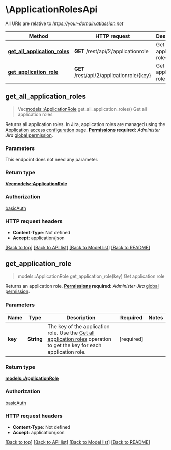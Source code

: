 # \ApplicationRolesApi

All URIs are relative to *https://your-domain.atlassian.net*

Method | HTTP request | Description
------------- | ------------- | -------------
[**get_all_application_roles**](ApplicationRolesApi.md#get_all_application_roles) | **GET** /rest/api/2/applicationrole | Get all application roles
[**get_application_role**](ApplicationRolesApi.md#get_application_role) | **GET** /rest/api/2/applicationrole/{key} | Get application role



## get_all_application_roles

> Vec<models::ApplicationRole> get_all_application_roles()
Get all application roles

Returns all application roles. In Jira, application roles are managed using the [Application access configuration](https://confluence.atlassian.com/x/3YxjL) page.  **[Permissions](#permissions) required:** *Administer Jira* [global permission](https://confluence.atlassian.com/x/x4dKLg).

### Parameters

This endpoint does not need any parameter.

### Return type

[**Vec<models::ApplicationRole>**](ApplicationRole.md)

### Authorization

[basicAuth](../README.md#basicAuth)

### HTTP request headers

- **Content-Type**: Not defined
- **Accept**: application/json

[[Back to top]](#) [[Back to API list]](../README.md#documentation-for-api-endpoints) [[Back to Model list]](../README.md#documentation-for-models) [[Back to README]](../README.md)


## get_application_role

> models::ApplicationRole get_application_role(key)
Get application role

Returns an application role.  **[Permissions](#permissions) required:** *Administer Jira* [global permission](https://confluence.atlassian.com/x/x4dKLg).

### Parameters


Name | Type | Description  | Required | Notes
------------- | ------------- | ------------- | ------------- | -------------
**key** | **String** | The key of the application role. Use the [Get all application roles](#api-rest-api-2-applicationrole-get) operation to get the key for each application role. | [required] |

### Return type

[**models::ApplicationRole**](ApplicationRole.md)

### Authorization

[basicAuth](../README.md#basicAuth)

### HTTP request headers

- **Content-Type**: Not defined
- **Accept**: application/json

[[Back to top]](#) [[Back to API list]](../README.md#documentation-for-api-endpoints) [[Back to Model list]](../README.md#documentation-for-models) [[Back to README]](../README.md)

